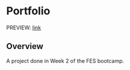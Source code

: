 # Portfolio
PREVIEW: [link](https://yijio.github.io/fes-projects/treact)

## Overview
A project done in Week 2 of the FES bootcamp.
